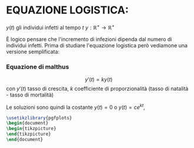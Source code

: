 # EQUAZIONE LOGISTICA:
$y(t)$ gli individui infetti al tempo $t$
$y : \mathbb{R}^+ \to \mathbb{R}^+$

È logico pensare che l'incremento di infezioni dipenda dal numero di individui infetti.
Prima di studiare l'equazione logistica però vediamone una versione semplificata:

### Equazione di malthus
$$ y'(t) = ky(t) $$
con $y'(t)$ tasso di crescita, $k$ coefficiente di proporzionalità (tasso di natalità - tasso di mortalità)

Le soluzioni sono quindi la costante $y(t) = 0$ o $y(t) = ce^{kt}$,


```tikz
\usetikzlibrary{pgfplots}
\begin{document}
\begin{tikzpicture}
\end{tikzpicture}
\end{document}
```
